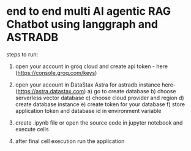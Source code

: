 # end to end multi AI agentic RAG Chatbot using langgraph and ASTRADB

steps to run:

1) open your account in groq cloud and create api token - here (https://console.groq.com/keys)

2) open your account in DataStax Astra for astradb instance  here-(https://astra.datastax.com)
    a) go to create database
    b) choose serverless vector database
    c) choose cloud provider and region
    d) create database instance
    e) create token for your database
    f) store application token and database id in environment variable

3) create .ipynb file or open the source code in jupyter notebook and execute cells 

4) after final cell execution run the application


